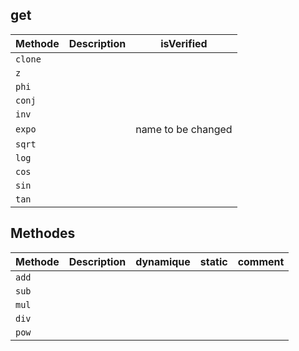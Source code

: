## get 
|Methode|Description|isVerified|
|-|-|-|
| `clone`|||
| `z`|||
| `phi`|||
| `conj`|||
| `inv`|||
|`expo`||name to be changed |
| `sqrt`|||
| `log`|||
| `cos`|||
| `sin`|||
| `tan`|||

## Methodes
|Methode|Description|dynamique|static|comment|
|-|-|-|-|-|
| `add`|||||
| `sub`|||||
| `mul`|||||
| `div`|||||
| `pow`|||||
